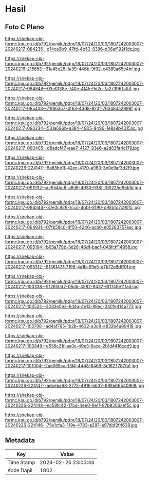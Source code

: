 # Hasil

## Foto C Plano

https://sirekap-obj-formc.kpu.go.id/b792/pemilu/pdpr/18/07/24/20/03/1807242003007-20240217-084235--d14ca9b9-47fd-4b53-8396-d06ef192f1dc.jpg

https://sirekap-obj-formc.kpu.go.id/b792/pemilu/pdpr/18/07/24/20/03/1807242003007-20240216-215653--31a45e26-fa39-446b-9f02-c4389a65e4bf.jpg

https://sirekap-obj-formc.kpu.go.id/b792/pemilu/pdpr/18/07/24/20/03/1807242003007-20240217-084848--03e0138e-740e-4f45-9d2c-1a273961afb1.jpg

https://sirekap-obj-formc.kpu.go.id/b792/pemilu/pdpr/18/07/24/20/03/1807242003007-20240217-085403--71f66357-4f63-43d8-823f-76348da2999f.jpg

https://sirekap-obj-formc.kpu.go.id/b792/pemilu/pdpr/18/07/24/20/03/1807242003007-20240217-090234--531a696b-a384-4905-8496-1e8a9b4315ac.jpg

https://sirekap-obj-formc.kpu.go.id/b792/pemilu/pdpr/18/07/24/20/03/1807242003007-20240217-090405--d8adcf47-eae7-4127-93e6-a2d83fa4c179.jpg

https://sirekap-obj-formc.kpu.go.id/b792/pemilu/pdpr/18/07/24/20/03/1807242003007-20240226-224147--6a88bb1f-42ec-4170-a963-3e0e9af3d2f9.jpg

https://sirekap-obj-formc.kpu.go.id/b792/pemilu/pdpr/18/07/24/20/03/1807242003007-20240217-091932--ac954bc6-a9d6-4933-938f-06f225e85b1d.jpg

https://sirekap-obj-formc.kpu.go.id/b792/pemilu/pdpr/18/07/24/20/03/1807242003007-20240217-094344--37e0c928-1ccd-4bb1-8190-d98b1d7c90f5.jpg

https://sirekap-obj-formc.kpu.go.id/b792/pemilu/pdpr/18/07/24/20/03/1807242003007-20240217-094931--07fb58c6-4f50-4246-acb0-e05283757eac.jpg

https://sirekap-obj-formc.kpu.go.id/b792/pemilu/pdpr/18/07/24/20/03/1807242003007-20240217-095104--b65a779b-3d26-46df-bacf-048fcff14958.jpg

https://sirekap-obj-formc.kpu.go.id/b792/pemilu/pdpr/18/07/24/20/03/1807242003007-20240217-095312--8136143f-7199-4a1b-99e5-e7b72a8dff0f.jpg

https://sirekap-obj-formc.kpu.go.id/b792/pemilu/pdpr/18/07/24/20/03/1807242003007-20240217-100338--512650d2-05db-4582-9437-6f1748e111ad.jpg

https://sirekap-obj-formc.kpu.go.id/b792/pemilu/pdpr/18/07/24/20/03/1807242003007-20240217-100524--3083e0e3-6d4a-4e13-89ec-340fe414a773.jpg

https://sirekap-obj-formc.kpu.go.id/b792/pemilu/pdpr/18/07/24/20/03/1807242003007-20240217-100708--ad4af765-1b2b-4632-a3d9-a832b4a89418.jpg

https://sirekap-obj-formc.kpu.go.id/b792/pemilu/pdpr/18/07/24/20/03/1807242003007-20240217-100849--e556c21f-aa0c-49e5-9ace-2b1d4416ced9.jpg

https://sirekap-obj-formc.kpu.go.id/b792/pemilu/pdpr/18/07/24/20/03/1807242003007-20240217-101004--2ae069ca-13f4-4448-8469-3c1627787fa1.jpg

https://sirekap-obj-formc.kpu.go.id/b792/pemilu/pdpr/18/07/24/20/03/1807242003007-20240226-224147--adceba68-2773-4916-b637-688b66540908.jpg

https://sirekap-obj-formc.kpu.go.id/b792/pemilu/pdpr/18/07/24/20/03/1807242003007-20240226-224148--ec58fc42-17bd-4ee0-9e1f-87b8306aef5c.jpg

https://sirekap-obj-formc.kpu.go.id/b792/pemilu/pdpr/18/07/24/20/03/1807242003007-20240226-224146--75e1cfa3-119e-4783-a287-a97dbf2f4638.jpg


## Metadata

| Key        | Value               |
| ---------- | ------------------- |
| Time Stamp | 2024-02-26 23:03:46 |
| Kode Dapil | 1802                |



